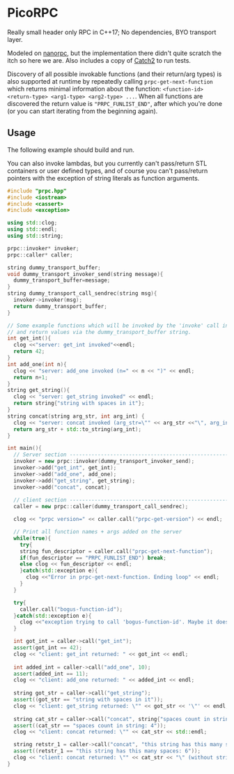 # PicoRPC

Really small header only RPC in C++17; No dependencies, BYO transport layer.

Modeled on [nanorpc](https://github.com/tdv/nanorpc), but the implementation there didn't quite scratch the itch so here we are. Also includes a copy of [Catch2](https://github.com/catchorg/Catch2) to run tests.

Discovery of all possible invokable functions (and their return/arg types) is also supported at runtime by repeatedly calling `prpc-get-next-function` which returns minimal information about the function: `<function-id> <return-type> <arg1-type> <arg2-type> ...`. When all functions are discovered the return value is `"PRPC_FUNLIST_END"`, after which you're done (or you can start iterating from the beginning again).

## Usage

The following example should build and run.

You can also invoke lambdas, but you currently can't pass/return STL containers or user defined types, and of course you can't pass/return pointers with the exception of string literals as function arguments.

```CPP
#include "prpc.hpp"
#include <iostream>
#include <cassert>
#include <exception>

using std::clog;
using std::endl;
using std::string;

prpc::invoker* invoker;
prpc::caller* caller;

string dummy_transport_buffer;
void dummy_transport_invoker_send(string message){
  dummy_transport_buffer=message;
}
string dummy_transport_call_sendrec(string msg){
  invoker->invoker(msg);
  return dummy_transport_buffer;
}

// Some example functions which will be invoked by the 'invoke' call in dummy_transport_call_sendrc
// and return values via the dummy_transport_buffer string.
int get_int(){
  clog <<"server: get_int invoked"<<endl;
  return 42;
}
int add_one(int n){
  clog << "server: add_one invoked (n=" << n << ")" << endl;
  return n+1;
}
string get_string(){ 
  clog << "server: get_string invoked" << endl;
  return string{"string with spaces in it"};
}
string concat(string arg_str, int arg_int) {
  clog << "server: concat invoked (arg_str=\"" << arg_str <<"\", arg_int=" << arg_int << ")" << endl;
  return arg_str + std::to_string(arg_int);
}

int main(){
  // Server section ----------------------------------------------------------
  invoker = new prpc::invoker(dummy_transport_invoker_send);
  invoker->add("get_int", get_int);
  invoker->add("add_one", add_one);
  invoker->add("get_string", get_string);
  invoker->add("concat", concat);
  
  // client section ----------------------------------------------------------
  caller = new prpc::caller(dummy_transport_call_sendrec);

  clog << "prpc version=" << caller.call("prpc-get-version") << endl;

  // Print all function names + args added on the server
  while(true){
    try{
    string fun_descriptor = caller.call("prpc-get-next-function");
    if(fun_descriptor == "PRPC_FUNLIST_END") break;
    else clog << fun_descriptor << endl;
    }catch(std::exception e){
      clog <<"Error in prpc-get-next-function. Ending loop" << endl;
    }
  }

  try{
    caller.call("bogus-function-id");
  }catch(std::exception e){
    clog <<"exception trying to call 'bogus-function-id'. Maybe it doesn't exist?" << endl;
  }

  int got_int = caller->call("get_int");
  assert(got_int == 42);
  clog << "client: get_int returned: " << got_int << endl;
  
  int added_int = caller->call("add_one", 10);
  assert(added_int == 11);
  clog << "client: add_one returned: " << added_int << endl;
  
  string got_str = caller->call("get_string");
  assert((got_str == "string with spaces in it"));
  clog << "client: get_string returned: \"" << got_str << '\"' << endl;
  
  string cat_str = caller->call("concat", string{"spaces count in string: "}, 4);
  assert((cat_str == "spaces count in string: 4"));
  clog << "client: concat returned: \"" << cat_str << std::endl;

  string retstr_1 = caller->call("concat", "this string has this many spaces: ", 6);
  assert((retstr_1 == "this string has this many spaces: 6"));
  clog << "client: concat returned: \"" << cat_str << "\" (without string{} around literal)" << std::endl;
}
```
